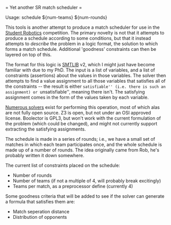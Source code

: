 = Yet another SR match scheduler =

Usage: schedule ${num-teams} ${num-rounds}

This tools is another attempt to produce a match scheduler for use in the
[Student Robotics](https://studentrobotics.org) competition. The primary
novelty is not that it attempts to produce a schedule according to some
conditions, but that it instead attempts to _describe_ the problem in a logic
format, the solution to which forms a match schedule. Additional 'goodness'
constraints can then be layered on top of this.

The format for this logic is [SMTLIB](http://smtlib.org) v2, which I might just
have become familiar with due to my PhD. The input is a list of variables,
and a list of constraints (assertions) about the values in those variables.
The solver then attempts to find a value assignment to all those variables that
satisfies all of the constraints -- the result is either ``satisfiable'' (i.e.
there is such an assignment) or ``unsatisfiable'', meaning there isn't.
The satisfying assignment comes in the form of the values taken by each
variable.

[Numerous solvers](http://smtlib.cs.uiowa.edu/solvers.html) exist for performing
this operation, most of which alas are not fully open source. Z3 is open, but
not under an OSI approved license. Boolector is GPL3, but won't work with the
current formulation of the problem (which could be changed), and might not
currently support extracting the satisfying assignments.

The schedule is made in a series of rounds; i.e., we have a small set of matches
in which each team participates once, and the whole schedule is made up of
a number of rounds. The idea originally came from Rob, he's probably written
it down somewhere.

The current list of constraints placed on the schedule:
 * Number of rounds
 * Number of teams (if not a multiple of 4, will probably break excitingly)
 * Teams per match, as a preprocessor define (currently 4)

Some goodness criteria that will be added to see if the solver can generate a
formula that satisfies them are:
 * Match seperation distance
 * Distribution of opponents
